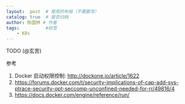 ```yaml
---
layout:  post  # 使用的布局（不需要改）
catalog: true  # 是否归档
author: 陈国林 # 作者
tags:          #标签
    - K8s
---
```


TODO (@玄苦)

参考  
1. Docker 启动权限控制: http://dockone.io/article/1622
2. https://forums.docker.com/t/security-implications-of-cap-add-sys-ptrace-security-opt-seccomp-unconfined-needed-for-rr/49816/4
3. https://docs.docker.com/engine/reference/run/
